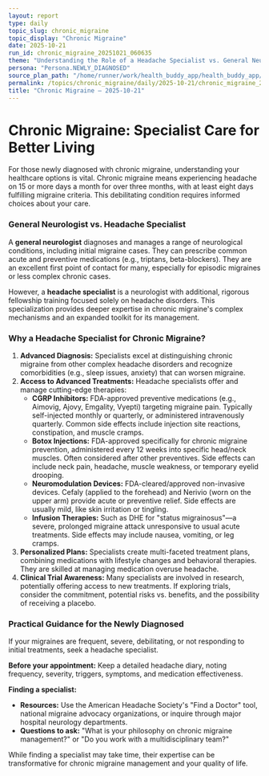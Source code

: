 ```yaml
---
layout: report
type: daily
topic_slug: chronic_migraine
topic_display: "Chronic Migraine"
date: 2025-10-21
run_id: chronic_migraine_20251021_060635
theme: "Understanding the Role of a Headache Specialist vs. General Neurologist"
persona: "Persona.NEWLY_DIAGNOSED"
source_plan_path: "/home/runner/work/health_buddy_app/health_buddy_app/.results/chronic_migraine/weekly_plan/2025-10-20/plan.json"
permalink: /topics/chronic_migraine/daily/2025-10-21/chronic_migraine_20251021_060635/
title: "Chronic Migraine — 2025-10-21"
---
```


# Chronic Migraine: Specialist Care for Better Living

For those newly diagnosed with chronic migraine, understanding your healthcare options is vital. Chronic migraine means experiencing headache on 15 or more days a month for over three months, with at least eight days fulfilling migraine criteria. This debilitating condition requires informed choices about your care.

### General Neurologist vs. Headache Specialist

A **general neurologist** diagnoses and manages a range of neurological conditions, including initial migraine cases. They can prescribe common acute and preventive medications (e.g., triptans, beta-blockers). They are an excellent first point of contact for many, especially for episodic migraines or less complex chronic cases.

However, a **headache specialist** is a neurologist with additional, rigorous fellowship training focused solely on headache disorders. This specialization provides deeper expertise in chronic migraine's complex mechanisms and an expanded toolkit for its management.

### Why a Headache Specialist for Chronic Migraine?

1.  **Advanced Diagnosis:** Specialists excel at distinguishing chronic migraine from other complex headache disorders and recognize comorbidities (e.g., sleep issues, anxiety) that can worsen migraine.
2.  **Access to Advanced Treatments:** Headache specialists offer and manage cutting-edge therapies:
    *   **CGRP Inhibitors:** FDA-approved preventive medications (e.g., Aimovig, Ajovy, Emgality, Vyepti) targeting migraine pain. Typically self-injected monthly or quarterly, or administered intravenously quarterly. Common side effects include injection site reactions, constipation, and muscle cramps.
    *   **Botox Injections:** FDA-approved specifically for chronic migraine prevention, administered every 12 weeks into specific head/neck muscles. Often considered after other preventives. Side effects can include neck pain, headache, muscle weakness, or temporary eyelid drooping.
    *   **Neuromodulation Devices:** FDA-cleared/approved non-invasive devices. Cefaly (applied to the forehead) and Nerivio (worn on the upper arm) provide acute or preventive relief. Side effects are usually mild, like skin irritation or tingling.
    *   **Infusion Therapies:** Such as DHE for "status migrainosus"—a severe, prolonged migraine attack unresponsive to usual acute treatments. Side effects may include nausea, vomiting, or leg cramps.
3.  **Personalized Plans:** Specialists create multi-faceted treatment plans, combining medications with lifestyle changes and behavioral therapies. They are skilled at managing medication overuse headache.
4.  **Clinical Trial Awareness:** Many specialists are involved in research, potentially offering access to new treatments. If exploring trials, consider the commitment, potential risks vs. benefits, and the possibility of receiving a placebo.

### Practical Guidance for the Newly Diagnosed

If your migraines are frequent, severe, debilitating, or not responding to initial treatments, seek a headache specialist.

**Before your appointment:** Keep a detailed headache diary, noting frequency, severity, triggers, symptoms, and medication effectiveness.

**Finding a specialist:**
*   **Resources:** Use the American Headache Society's "Find a Doctor" tool, national migraine advocacy organizations, or inquire through major hospital neurology departments.
*   **Questions to ask:** "What is your philosophy on chronic migraine management?" or "Do you work with a multidisciplinary team?"

While finding a specialist may take time, their expertise can be transformative for chronic migraine management and your quality of life.
